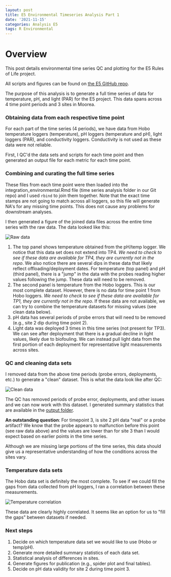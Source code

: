 ```yaml
---
layout: post
title: E5 Environmental Timeseries Analysis Part 1
date: '2021-11-15'
categories: Analysis E5
tags: R Environmental
---
```


# Overview  

This post details environmental time series QC and plotting for the E5 Rules of Life project.  

All scripts and figures can be found on [the E5 GitHub repo](https://github.com/urol-e5/timeseries).  

The purpose of this analysis is to generate a full time series of data for temperature, pH, and light (PAR) for the E5 project. This data spans across 4 time point periods and 3 sites in Moorea.  

### Obtaining data from each respective time point  

For each part of the time series (4 periods), we have data from Hobo temperature loggers (temperature), pH loggers (temperature and pH), light loggers (PAR), and conductivity loggers. Conductivity is not used as these data were not reliable.  

First, I QC'd the data sets and scripts for each time point and then generated an output file for each metric for each time point.  

### Combining and curating the full time series  

These files from each time point were then loaded into the integration_environmental.Rmd file (time series analysis folder in our Git repo) and I used `rbind` to join them together. Note that the exact time stamps are not going to match across all loggers, so this file will generate NA's for any missing time points. This does not cause any problems for downstream analyses. 

I then generated a figure of the joined data files across the entire time series with the raw data. The data looked like this: 

![Raw data](https://ahuffmyer.github.io/ASH_Putnam_Lab_Notebook/images/NotebookImages/E5_Environmental/raw.png)

1. The top panel shows temperature obtained from the pH/temp logger. We notice that this data set does not extend into TP4. *We need to check to see if these data are available for TP4, they are currently not in the repo*. We also notice there are several dips in these data that likely reflect offloading/deployment dates. For temperature (top panel) and pH (third panel), there is a "jump" in the data with the probes reading higher values following the jump. These data will need to be removed.  
2. The second panel is temperature from the Hobo loggers. This is our most complete dataset. However, there is no data for time point 1 from Hobo loggers. *We need to check to see if these data are available for TP1, they are currently not in the repo*. If these data are not available, we can try to combine the temperature datasets for missing values (see clean data below).  
3. pH data has several periods of probe errors that will need to be removed (e.g., site 2 dip during time point 2). 
4. Light data was deployed 3 times in this time series (not present for TP3). We can see after deployment that there is a gradual decline in light values, likely due to biofouling. We can instead pull light data from the first portion of each deployment for representative light measurements across sites.  

### QC and cleaning data sets  

I removed data from the above time periods (probe errors, deployments, etc.) to generate a "clean" dataset. This is what the data look like after QC:  

![Clean data](https://ahuffmyer.github.io/ASH_Putnam_Lab_Notebook/images/NotebookImages/E5_Environmental/clean.png)  

The QC has removed periods of probe error, deployments, and other issues and we can now work with this dataset. I generated summary statistics that are available in the [output folder](https://github.com/urol-e5/timeseries/blob/master/time_series_analysis/Output/Clean_Environmental_Summary_Stats.csv).  

**An outstanding question**: For timepoint 3, is site 2 pH data "real" or a probe artifact? We know that the probe appears to malfunction before this point (see raw data above) and the values are lower than for site 3 than I would expect based on earlier points in the time series. 

Although we are missing large portions of the time series, this data should give us a representative understanding of how the conditions across the sites vary. 

### Temperature data sets  

The Hobo data set is definitely the most complete. To see if we could fill the gaps from data collected from pH loggers, I ran a correlation between these measurements.  

![Temperature correlation](https://ahuffmyer.github.io/ASH_Putnam_Lab_Notebook/images/NotebookImages/E5_Environmental/correlation.png) 

These data are clearly highly correlated. It seems like an option for us to "fill the gaps" between datasets if needed.   

### Next steps  

1. Decide on which temperature data set we would like to use (Hobo or temp/pH).  
2. Generate more detailed summary statistics of each data set.  
3. Statistical analysis of differences in sites.  
4. Generate figures for publication (e.g., spider plot and final tables).  
5. Decide on pH data validity for site 2 during time point 3.  
